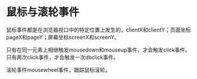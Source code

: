 # 鼠标与滚轮事件

鼠标事件都是在浏览器视口中的特定位置上发生的，clientX和clientY；页面坐标pageX和pageY；屏幕坐标screenX和screenY。

只有在同一元素上相继触发mousedown和mouseup事件，才会触发click事件。只有两次click事件，才会触发一次dbclick事件。

滚轮事件mousewheel事件，跟踪鼠标滚轮。